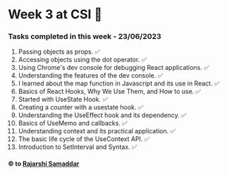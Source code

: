 # Week 3 at CSI 🚀

### Tasks completed in this week - 23/06/2023

1. Passing objects as props. ✅
2. Accessing objects using the dot operator. ✅
3. Using Chrome's dev console for debugging React applications. ✅
4. Understanding the features of the dev console. ✅
5. I learned about the map function in Javascript and its use in React. ✅
6. Basics of React Hooks, Why We Use Them, and How to use. ✅
7. Started with UseState Hook. ✅
8. Creating a counter with a usestate hook. ✅
9. Understanding the UseEffect hook and its dependency. ✅
10. Basics of UseMemo and callbacks. ✅
11. Understanding context and its practical application. ✅
12. The basic life cycle of the UseContext API. ✅
13. Introduction to SetInterval and Syntax. ✅

#### © to [Rajarshi Samaddar](https://www.linkedin.com/in/rajarshisamaddar/)
